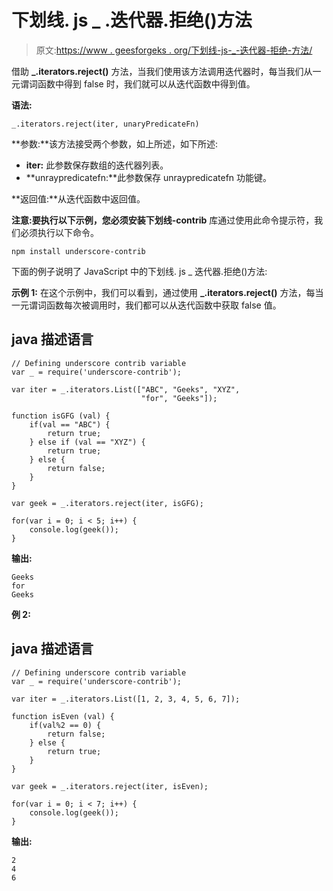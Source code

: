# 下划线. js _ .迭代器.拒绝()方法

> 原文:[https://www . geesforgeks . org/下划线-js-_-迭代器-拒绝-方法/](https://www.geeksforgeeks.org/underscore-js-_-iterators-reject-method/)

借助 **_.iterators.reject()** 方法，当我们使用该方法调用迭代器时，每当我们从一元谓词函数中得到 false 时，我们就可以从迭代函数中得到值。

**语法:**

```
_.iterators.reject(iter, unaryPredicateFn)
```

**参数:**该方法接受两个参数，如上所述，如下所述:

*   **iter:** 此参数保存数组的迭代器列表。
*   **unraypredicatefn:**此参数保存 unraypredicatefn 功能键。

**返回值:**从迭代函数中返回值。

**注意:**要执行以下示例，您必须安装**下划线-contrib** 库通过使用此命令提示符，我们必须执行以下命令。

```
npm install underscore-contrib
```

下面的例子说明了 JavaScript 中的下划线. js _ 迭代器.拒绝()方法:

**示例 1:** 在这个示例中，我们可以看到，通过使用 **_.iterators.reject()** 方法，每当一元谓词函数每次被调用时，我们都可以从迭代函数中获取 false 值。

## java 描述语言

```
// Defining underscore contrib variable
var _ = require('underscore-contrib');

var iter = _.iterators.List(["ABC", "Geeks", "XYZ",
                             "for", "Geeks"]);

function isGFG (val) {
    if(val == "ABC") {
        return true;
    } else if (val == "XYZ") {
        return true;
    } else {
        return false;
    }
}

var geek = _.iterators.reject(iter, isGFG);

for(var i = 0; i < 5; i++) {
    console.log(geek());
}
```

**输出:**

```
Geeks
for
Geeks
```

**例 2:**

## java 描述语言

```
// Defining underscore contrib variable
var _ = require('underscore-contrib');

var iter = _.iterators.List([1, 2, 3, 4, 5, 6, 7]);

function isEven (val) {
    if(val%2 == 0) {
        return false;
    } else {
        return true;
    }
}

var geek = _.iterators.reject(iter, isEven);

for(var i = 0; i < 7; i++) {
    console.log(geek());
}
```

**输出:**

```
2
4
6
```